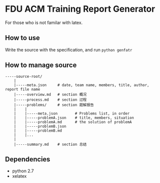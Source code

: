 FDU ACM Training Report Generator
=================================

For those who is not familar with latex.

How to use
----------

Write the source with the specification, and run `python genfatr`


How to manage source
--------------------
```
-----source-root/
    |
	|-----meta.json     # date, team name, members, title, author, report file name
	|-----overview.md   # section 概况
	|-----process.md	# section 过程
	|-----problems/		# section 题解报告
	|	 |
    |    |-----meta.json        # Problems list, in order
	|	 |-----problemA.json	# title, members, situation
	|	 |-----problemA.md		# the solution of problemA
	|	 |-----problemB.json
	|	 |-----problemB.md
	|	 |...
	|
	|-----summary.md	# section 总结
```

Dependencies
------------

*   python 2.7
*   xelatex
